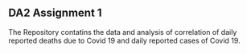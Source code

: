 ## DA2 Assignment 1 
The Repository contatins the data and analysis of correlation of daily reported deaths due to Covid 19 and daily reported cases of Covid 19. 
